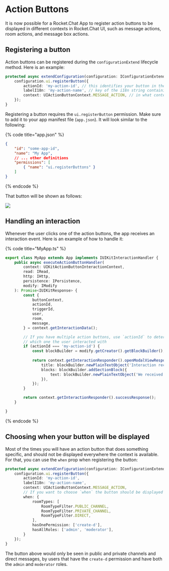 # Action Buttons

It is now possible for a Rocket.Chat App to register action buttons to be displayed in different contexts in Rocket.Chat UI, such as message actions, room actions, and message box actions.

## Registering a button

Action buttons can be registered during the `configurationExtend` lifecycle method. Here is an example:

```typescript
protected async extendConfiguration(configuration: IConfigurationExtend, environmentRead: IEnvironmentRead): Promise<void> {
    configuration.ui.registerButton({
        actionId: 'my-action-id', // this identifies your button in the interaction event
        labelI18n: 'my-action-name', // key of the i18n string containing the name of the button
        context: UIActionButtonContext.MESSAGE_ACTION, // in what context the action button will be displayed in the UI
    });
}
```

Registering a button requires the `ui.registerButton` permission. Make sure to add it to your app manifest file (`app.json`). It will look similar to the following:

{% code title="app.json" %}
```json
{
    "id": "some-app-id",
    "name": "My App",
    // ... other definitions
    "permissions": [
        { "name": "ui.registerButtons" }
    ]
}
```
{% endcode %}

That button will be shown as follows:

![](<../../../.gitbook/assets/image (100).png>)

## Handling an interaction

Whenever the user clicks one of the action buttons, the app receives an interaction event. Here is an example of how to handle it:

{% code title="MyApp.ts" %}
```typescript
export class MyApp extends App implements IUIKitInteractionHandler {
    public async executeActionButtonHandler(
        context: UIKitActionButtonInteractionContext,
        read: IRead,
        http: IHttp,
        persistence: IPersistence,
        modify: IModify
    ): Promise<IUIKitResponse> {
        const { 
            buttonContext, 
            actionId, 
            triggerId, 
            user, 
            room, 
            message,
        } = context.getInteractionData();

        // If you have multiple action buttons, use `actionId` to determine 
        // which one the user interacted with
        if (actionId === 'my-action-id') {
            const blockBuilder = modify.getCreator().getBlockBuilder();
            
            return context.getInteractionResponder().openModalViewResponse({
                title: blockBuilder.newPlainTextObject('Interaction received'),
                blocks: blockBuilder.addSectionBlock({
                    text: blockBuilder.newPlainTextObject('We received your interaction, thanks!')
                }),
            });
        }

        return context.getInteractionResponder().successResponse();
    }

}
```
{% endcode %}

## Choosing when your button will be displayed

Most of the times you will have an action button that does something specific, and should not be displayed everywhere the context is available. For that, you can use the `when` prop when registering the button:

```typescript
protected async extendConfiguration(configuration: IConfigurationExtend, environmentRead: IEnvironmentRead): Promise<void> {
    configuration.ui.registerButton({
        actionId: 'my-action-id',
        labelI18n: 'my-action-name',
        context: UIActionButtonContext.MESSAGE_ACTION,
        // If you want to choose `when` the button should be displayed
        when: {
            roomTypes: [
                RoomTypeFilter.PUBLIC_CHANNEL, 
                RoomTypeFilter.PRIVATE_CHANNEL, 
                RoomTypeFilter.DIRECT,
            ],
            hasOnePermission: ['create-d'],
            hasAllRoles: ['admin', 'moderator'],
        }
    });
}
```

The button above would only be seen in public and private channels and direct messages, by users that have the `create-d` permission and have both the `admin` and `moderator` roles.
